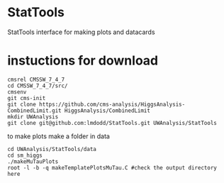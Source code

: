 # StatTools
StatTools interface for making plots and datacards 


# instuctions for download
```
cmsrel CMSSW_7_4_7
cd CMSSW_7_4_7/src/
cmsenv
git cms-init
git clone https://github.com/cms-analysis/HiggsAnalysis-CombinedLimit.git HiggsAnalysis/CombinedLimit
mkdir UWAnalysis
git clone git@github.com:lmdodd/StatTools.git UWAnalysis/StatTools 
```

to make plots make a folder in data 
```
cd UWAnalysis/StatTools/data
cd sm_higgs
./makeMuTauPlots
root -l -b -q makeTemplatePlotsMuTau.C #check the output directory here 
```

